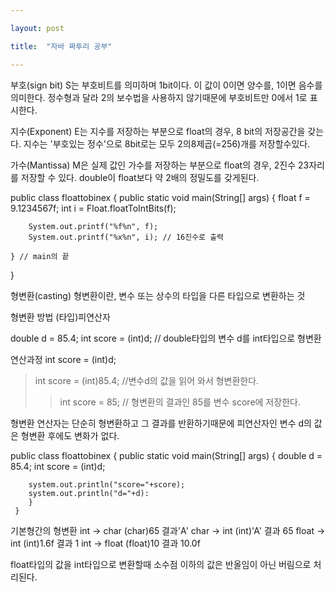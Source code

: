 ```yaml
---

layout: post

title:  "자바 짜투리 공부"

---
```

부호(sign bit)
S는 부호비트를 의미하며 1bit이다. 이 값이 0이면 양수를, 1이면 음수를 의미한다.
정수형과 달라 2의 보수법을 사용하지 않기때문에 부호비트만 0에서 1로 표시한다.

지수(Exponent)
E는 지수를 저장하는 부분으로 float의 경우, 8 bit의 저장공간을 갖는다. 
지수는 '부호있는 정수'으로 8bit로는 모두 2의8제곱(=256)개를 저장할수있다.

가수(Mantissa)
M은 실제 값인 가수를 저장하는 부분으로 float의 경우, 2진수 23자리를 저장할 수 있다.
double이 float보다 약 2배의 정밀도를 갖게된다.



public class floattobinex {
	public static void main(String[] args) {
		float f = 9.1234567f;
		int i = Float.floatToIntBits(f);
		
		System.out.printf("%f%n", f);
		System.out.printf("%x%n", i); // 16진수로 출력

	} // main의 끝

}

형변환(casting)
형변환이란, 변수 또는 상수의 타입을 다른 타입으로 변환하는 것

형변환 방법
(타입)피연산자

double d = 85.4;
int score = (int)d; // double타입의 변수 d를 int타입으로 형변환

연산과정 
int score = (int)d;
>int score = (int)85.4;    //변수d의 값을 읽어 와서 형변환한다.
>>int score = 85;           // 형변환의 결과인 85를 변수 score에 저장한다.

형변환 연산자는 단순히 형변환하고 그 결과를 반환하기때문에 피연산자인 변수 d의 값은 형변환 후에도 변화가 없다.

 public class floattobinex {
	public static void main(String[] args) {
        double d = 85.4;
        int score = (int)d;

        system.out.println("score="+score);
        system.out.println("d="+d):
        }
     }

기본형간의 형변환 
int -> char           (char)65    결과'A'
char -> int           (int)'A'    결과 65
float -> int          (int)1.6f   결과 1
int -> float          (float)10   결과 10.0f

float타입의 값을 int타입으로 변환할때 소수점 이하의 값은 반올임이 아닌 버림으로 처리된다.
